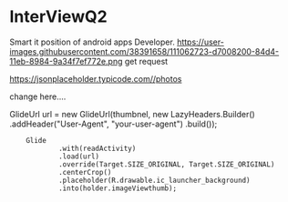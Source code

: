 # InterViewQ2
Smart it position of android apps Developer.
https://user-images.githubusercontent.com/38391658/111062723-d7008200-84d4-11eb-8984-9a34f7ef772e.png
get request 

https://jsonplaceholder.typicode.com//photos 

change here....

GlideUrl url = new GlideUrl(thumbnel, new LazyHeaders.Builder()
                .addHeader("User-Agent", "your-user-agent")
                .build());

        Glide
                .with(readActivity)
                .load(url)
                .override(Target.SIZE_ORIGINAL, Target.SIZE_ORIGINAL)
                .centerCrop()
                .placeholder(R.drawable.ic_launcher_background)
                .into(holder.imageViewthumb);
                
                
                
                
                
